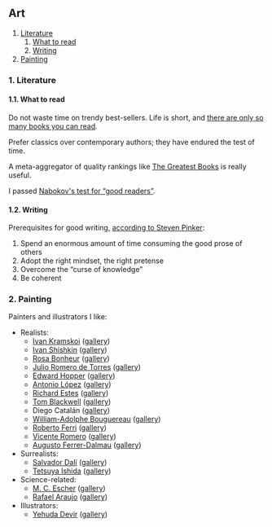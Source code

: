 ## Art

1. [Literature](#1-literature)
   1. [What to read](#11-what-to-read)
   1. [Writing](#12-writing)
1. [Painting](#2-painting)

### 1. Literature

#### 1.1. What to read

Do not waste time on trendy best-sellers.
Life is short, and [there are only so many books you can read](https://twitter.com/quintanapaz/status/648637741488566273).

Prefer classics over contemporary authors; they have endured the test of time.

A meta-aggregator of quality rankings like [The Greatest Books](http://www.thegreatestbooks.org/) is really useful.

I passed [Nabokov's test for &ldquo;good readers&rdquo;](https://www.brainpickings.org/2013/01/21/nabokov-on-what-makes-a-good-reader/).

#### 1.2. Writing

Prerequisites for good writing, [according to Steven Pinker](https://www.youtube.com/watch?v=9GubdYZPYPg):

1. Spend an enormous amount of time consuming the good prose of others
1. Adopt the right mindset, the right pretense
1. Overcome the &ldquo;curse of knowledge&rdquo;
1. Be coherent

### 2. Painting

Painters and illustrators I like:

* Realists:
   - [Ivan Kramskoi](https://en.wikipedia.org/wiki/Ivan_Kramskoi) ([gallery](https://duckduckgo.com/?iar=images&iax=images&ia=images&iaf=size%3AWallpaper&q=ivan+kramskoi))
   - [Ivan Shishkin](https://en.wikipedia.org/wiki/Ivan_Shishkin) ([gallery](https://duckduckgo.com/?iar=images&iax=images&ia=images&iaf=size%3AWallpaper&q=ivan+shishkin))
   - [Rosa Bonheur](https://en.wikipedia.org/wiki/Rosa_Bonheur) ([gallery](https://duckduckgo.com/?q=rosa+bonheur&iar=images&iaf=size%3AWallpaper&iax=images&ia=images))
   - [Julio Romero de Torres](https://en.wikipedia.org/wiki/Julio_Romero_de_Torres) ([gallery](https://duckduckgo.com/?iar=images&iax=images&ia=images&iaf=size%3AWallpaper&q=julio+romero+de+torres))
   - [Edward Hopper](https://en.wikipedia.org/wiki/Edward_Hopper) ([gallery](https://duckduckgo.com/?iar=images&iax=images&ia=images&iaf=size%3AWallpaper&q=edward+hopper))
   - [Antonio López](https://en.wikipedia.org/wiki/Antonio_L%C3%B3pez_Garc%C3%ADa) ([gallery](https://duckduckgo.com/?iar=images&iax=images&ia=images&iaf=size%3AWallpaper&q=antonio+l%C3%B3pez+garc%C3%ADa))
   - [Richard Estes](https://en.wikipedia.org/wiki/Richard_Estes) ([gallery](https://duckduckgo.com/?iar=images&iax=images&ia=images&iaf=size%3AWallpaper&q=richard+estes))
   - [Tom Blackwell](https://en.wikipedia.org/wiki/Tom_Blackwell) ([gallery](https://duckduckgo.com/?iar=images&iax=images&ia=images&iaf=size%3AWallpaper&q=tom+blackwell))
   - Diego Catal&aacute;n ([gallery](https://diegocatalan.com/portafolio/))
   - [William-Adolphe Bouguereau](https://en.wikipedia.org/wiki/William-Adolphe_Bouguereau) ([gallery](https://duckduckgo.com/?q=William-Adolphe+Bouguereau&iax=images&ia=images&iaf=size%3AWallpaper))
   - [Roberto Ferri](https://en.wikipedia.org/wiki/Roberto_Ferri) ([gallery](http://www.robertoferri.net/gallery_2015.php))
   - [Vicente Romero](https://vicenteromero.wordpress.com/about-me/) ([gallery](https://vicenteromero.wordpress.com/gallery-2007-2009/))
   - [Augusto Ferrer-Dalmau](https://en.wikipedia.org/wiki/Augusto_Ferrer-Dalmau) ([gallery](https://en.wikipedia.org/wiki/Augusto_Ferrer-Dalmau#Gallery))
* Surrealists:
   - [Salvador Dalí](https://en.wikipedia.org/wiki/Salvador_Dal%C3%AD) ([gallery](https://duckduckgo.com/?iar=images&iax=images&ia=images&iaf=size%3AWallpaper&q=salvador+dal%C3%AD))
   - [Tetsuya Ishida](https://en.wikipedia.org/wiki/Tetsuya_Ishida) ([gallery](https://duckduckgo.com/?iar=images&iax=images&ia=images&iaf=size%3AWallpaper&q=tetsuya+ishida))
* Science-related:
   - [M. C. Escher](https://en.wikipedia.org/wiki/M._C._Escher) ([gallery](https://duckduckgo.com/?iar=images&iax=images&ia=images&iaf=size%3AWallpaper&q=m.+c.+escher))
   - [Rafael Araujo](https://www.rafael-araujo.com/) ([gallery](https://www.rafael-araujo.com/shop))
* Illustrators:
   - [Yehuda Devir](https://www.yehudadevir.com/) ([gallery](https://www.yehudadevir.com/portfolio))
